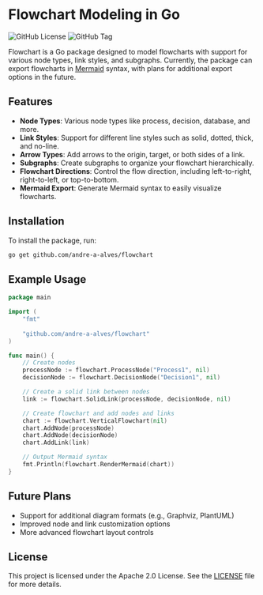 # Flowchart Modeling in Go
![GitHub License](https://img.shields.io/github/license/andre-a-alves/flowchart)
![GitHub Tag](https://img.shields.io/github/v/tag/andre-a-alves/flowchart)

Flowchart is a Go package designed to model flowcharts with support for various node types, link styles, and subgraphs. Currently, the package can export flowcharts in [Mermaid](https://mermaid-js.github.io/mermaid/) syntax, with plans for additional export options in the future.

## Features

- **Node Types**: Various node types like process, decision, database, and more.
- **Link Styles**: Support for different line styles such as solid, dotted, thick, and no-line.
- **Arrow Types**: Add arrows to the origin, target, or both sides of a link.
- **Subgraphs**: Create subgraphs to organize your flowchart hierarchically.
- **Flowchart Directions**: Control the flow direction, including left-to-right, right-to-left, or top-to-bottom.
- **Mermaid Export**: Generate Mermaid syntax to easily visualize flowcharts.

## Installation

To install the package, run:

```bash
go get github.com/andre-a-alves/flowchart
```

## Example Usage

```go
package main

import (
	"fmt"
	
	"github.com/andre-a-alves/flowchart"
)

func main() {
	// Create nodes
	processNode := flowchart.ProcessNode("Process1", nil)
	decisionNode := flowchart.DecisionNode("Decision1", nil)

	// Create a solid link between nodes
	link := flowchart.SolidLink(processNode, decisionNode, nil)

	// Create flowchart and add nodes and links
	chart := flowchart.VerticalFlowchart(nil)
	chart.AddNode(processNode)
	chart.AddNode(decisionNode)
	chart.AddLink(link)

	// Output Mermaid syntax
	fmt.Println(flowchart.RenderMermaid(chart))
}
```

## Future Plans
- Support for additional diagram formats (e.g., Graphviz, PlantUML)
- Improved node and link customization options
- More advanced flowchart layout controls

## License
This project is licensed under the Apache 2.0 License. See the [LICENSE](LICENSE) file for more details.

